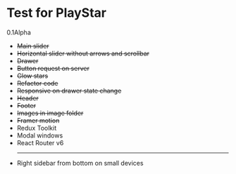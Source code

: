 # Test for PlayStar

0.1Alpha
<ul>
<li><strike>Main slider</strike>
<li><strike>Horizontal slider without arrows and scrollbar</strike>
<li><strike>Drawer</strike>
<li><strike>Button request on server</strike>
<li><strike>Glow stars</strike>
<li><strike>Refactor code</strike>
<li><strike>Responsive on drawer state change</strike>
<li><strike>Header</strike>
<li><strike>Footer</strike>
<li><strike>Images in image folder</strike>
<li><strike>Framer motion</strike>

<li>Redux Toolkit
<li>Modal windows
<li>React Router v6





___________________


<li>Right sidebar from bottom on small devices


</ul>
